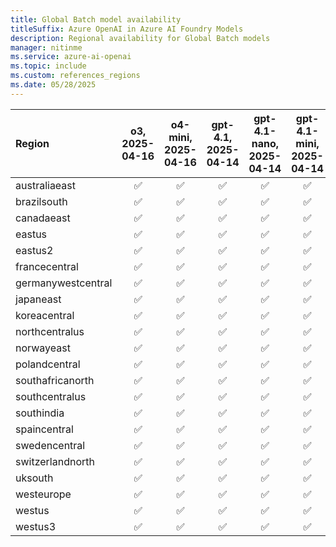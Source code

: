 ```yaml
---
title: Global Batch model availability
titleSuffix: Azure OpenAI in Azure AI Foundry Models
description: Regional availability for Global Batch models
manager: nitinme
ms.service: azure-ai-openai
ms.topic: include
ms.custom: references_regions
ms.date: 05/28/2025
---
```




| **Region**     | **o3**, **2025-04-16**   | **o4-mini**, **2025-04-16**   | **gpt-4.1**, **2025-04-14**   | **gpt-4.1-nano**, **2025-04-14**   | **gpt-4.1-mini**, **2025-04-14**   | **o3-mini**, **2025-01-31**   | **gpt-4o**, **2024-05-13**   | **gpt-4o**, **2024-08-06**   | **gpt-4o**, **2024-11-20**   | **gpt-4o-mini**, **2024-07-18**   |
|:-------------------|:----------------------:|:---------------------------:|:---------------------------:|:--------------------------------:|:--------------------------------:|:---------------------------:|:--------------------------:|:--------------------------:|:--------------------------:|:-------------------------------:|
| australiaeast      | ✅                   | ✅                        | ✅                        | ✅                             | ✅                             | ✅                        | ✅                       | ✅                       | ✅                       | ✅                            |
| brazilsouth        | ✅                   | ✅                        | ✅                        | ✅                             | ✅                             | ✅                        | ✅                       | ✅                       | ✅                       | ✅                            |
| canadaeast         | ✅                   | ✅                        | ✅                        | ✅                             | ✅                             | ✅                        | ✅                       | ✅                       | ✅                       | ✅                            |
| eastus             | ✅                   | ✅                        | ✅                        | ✅                             | ✅                             | ✅                        | ✅                       | ✅                       | ✅                       | ✅                            |
| eastus2            | ✅                   | ✅                        | ✅                        | ✅                             | ✅                             | ✅                        | ✅                       | ✅                       | ✅                       | ✅                            |
| francecentral      | ✅                   | ✅                        | ✅                        | ✅                             | ✅                             | ✅                        | ✅                       | ✅                       | ✅                       | ✅                            |
| germanywestcentral | ✅                   | ✅                        | ✅                        | ✅                             | ✅                             | ✅                        | ✅                       | ✅                       | ✅                       | ✅                            |
| japaneast          | ✅                   | ✅                        | ✅                        | ✅                             | ✅                             | ✅                        | ✅                       | ✅                       | ✅                       | ✅                            |
| koreacentral       | ✅                   | ✅                        | ✅                        | ✅                             | ✅                             | ✅                        | ✅                       | ✅                       | ✅                       | ✅                            |
| northcentralus     | ✅                   | ✅                        | ✅                        | ✅                             | ✅                             | ✅                        | ✅                       | ✅                       | ✅                       | ✅                            |
| norwayeast         | ✅                   | ✅                        | ✅                        | ✅                             | ✅                             | ✅                        | ✅                       | ✅                       | ✅                       | ✅                            |
| polandcentral      | ✅                   | ✅                        | ✅                        | ✅                             | ✅                             | ✅                        | ✅                       | ✅                       | ✅                       | ✅                            |
| southafricanorth   | ✅                   | ✅                        | ✅                        | ✅                             | ✅                             | ✅                        | ✅                       | ✅                       | ✅                       | ✅                            |
| southcentralus     | ✅                   | ✅                        | ✅                        | ✅                             | ✅                             | ✅                        | ✅                       | ✅                       | ✅                       | ✅                            |
| southindia         | ✅                   | ✅                        | ✅                        | ✅                             | ✅                             | ✅                        | ✅                       | ✅                       | ✅                       | ✅                            |
| spaincentral       | ✅                   | ✅                        | ✅                        | ✅                             | ✅                             | -                       | -                      | -                      | -                      | -                           |
| swedencentral      | ✅                   | ✅                        | ✅                        | ✅                             | ✅                             | ✅                        | ✅                       | ✅                       | ✅                       | ✅                            |
| switzerlandnorth   | ✅                   | ✅                        | ✅                        | ✅                             | ✅                             | ✅                        | ✅                       | ✅                       | ✅                       | ✅                            |
| uksouth            | ✅                   | ✅                        | ✅                        | ✅                             | ✅                             | ✅                        | ✅                       | ✅                       | ✅                       | ✅                            |
| westeurope         | ✅                   | ✅                        | ✅                        | ✅                             | ✅                             | ✅                        | ✅                       | ✅                       | ✅                       | ✅                            |
| westus             | ✅                   | ✅                        | ✅                        | ✅                             | ✅                             | ✅                        | ✅                       | ✅                       | ✅                       | ✅                            |
| westus3            | ✅                   | ✅                        | ✅                        | ✅                             | ✅                             | ✅                        | ✅                       | ✅                       | ✅                       | ✅                            |
